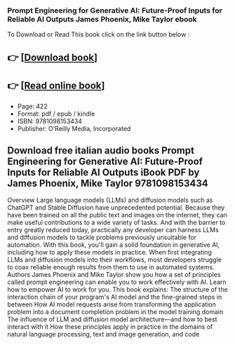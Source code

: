 ### Prompt Engineering for Generative AI: Future-Proof Inputs for Reliable AI Outputs James Phoenix, Mike Taylor ebook

To Download or Read This book click on the link button below :

## 👉  [**[Download book](http://get-pdfs.com/download.php?group=book&from=github.com&id=712751&lnk=1064 "Download book")**]

## 👉  [**[Read online book](http://get-pdfs.com/download.php?group=book&from=github.com&id=712751&lnk=1064 "Read online book")**]


* Page: 422
* Format: pdf / epub / kindle
* ISBN: 9781098153434
* Publisher: O&#039;Reilly Media, Incorporated



## Download free italian audio books Prompt Engineering for Generative AI: Future-Proof Inputs for Reliable AI Outputs iBook PDF by James Phoenix, Mike Taylor 9781098153434


Overview
Large language models (LLMs) and diffusion models such as ChatGPT and Stable Diffusion have unprecedented potential. Because they have been trained on all the public text and images on the internet, they can make useful contributions to a wide variety of tasks. And with the barrier to entry greatly reduced today, practically any developer can harness LLMs and diffusion models to tackle problems previously unsuitable for automation. With this book, you&#039;ll gain a solid foundation in generative AI, including how to apply these models in practice. When first integrating LLMs and diffusion models into their workflows, most developers struggle to coax reliable enough results from them to use in automated systems. Authors James Phoenix and Mike Taylor show you how a set of principles called prompt engineering can enable you to work effectively with AI. Learn how to empower AI to work for you. This book explains: The structure of the interaction chain of your program&#039;s AI model and the fine-grained steps in between How AI model requests arise from transforming the application problem into a document completion problem in the model training domain The influence of LLM and diffusion model architecture—and how to best interact with it How these principles apply in practice in the domains of natural language processing, text and image generation, and code



